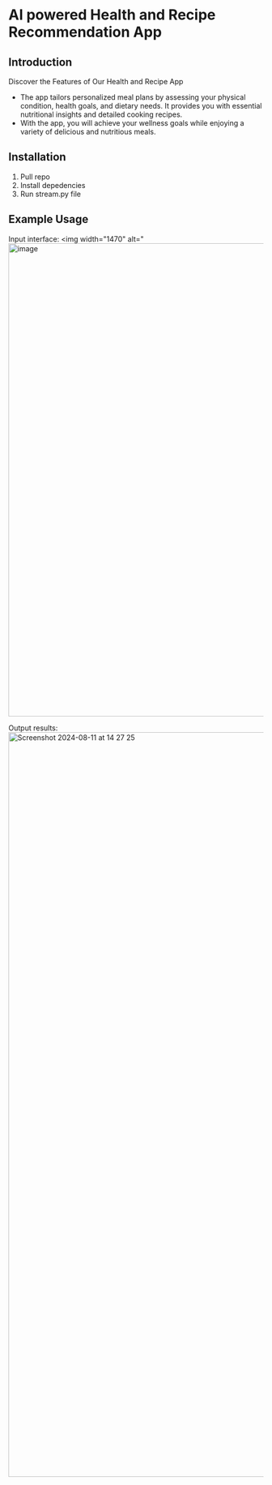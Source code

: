 # AI powered Health and Recipe Recommendation App

## Introduction
Discover the Features of Our Health and Recipe App
+ The app tailors personalized meal plans by assessing your physical condition, health goals, and dietary needs. It provides you with essential nutritional insights and detailed cooking recipes.
+ With the app, you will achieve your wellness goals while enjoying a variety of delicious and nutritious meals.

## Installation
1. Pull repo
2. Install depedencies
3. Run stream.py file

## Example Usage
Input interface:
<img width="1470" alt="<img width="934" alt="image" src="https://github.com/user-attachments/assets/3dc36028-602a-4d9e-986e-29dd21bb1afc">

Output results:
<img width="1470" alt="Screenshot 2024-08-11 at 14 27 25" src="https://github.com/user-attachments/assets/63973fa4-e2e5-4a04-a15d-aa9bba9d12b8">
